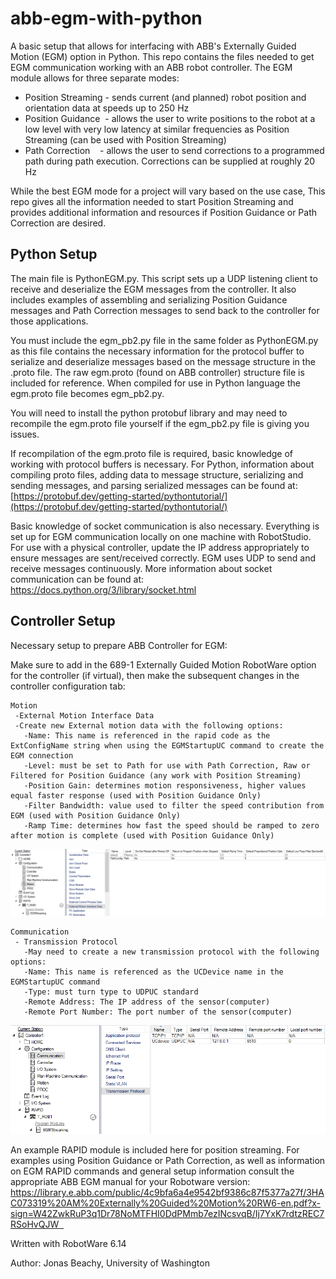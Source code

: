 # abb-egm-with-python
A basic setup that allows for interfacing with ABB's Externally Guided Motion (EGM) option in Python. This repo contains the files needed to get EGM communication working with an ABB robot controller. The EGM module allows for three separate modes:
* Position Streaming - sends current (and planned) robot position and orientation data at speeds up to 250 Hz 
* Position Guidance  - allows the user to write positions to the robot at a low level with very low latency at similar frequencies as Position Streaming (can be used with Position Streaming)
* Path Correction    - allows the user to send corrections to a programmed path during path execution. Corrections can be supplied at roughly 20 Hz

While the best EGM mode for a project will vary based on the use case, This repo gives all the information needed to start Position Streaming and provides additional information and resources if Position Guidance or Path Correction are desired. 

## Python Setup
The main file is PythonEGM.py. This script sets up a UDP listening client to receive and deserialize the EGM messages from the controller. It also includes examples of assembling and serializing Position Guidance messages and Path Correction messages to send back to the controller for those applications.

You must include the egm_pb2.py file in the same folder as PythonEGM.py as this file contains the necessary information for the protocol buffer to serialize and deserialize messages based on the message structure in the .proto file. The raw egm.proto (found on ABB controller) structure file is included for reference. When compiled for use in Python language the egm.proto file becomes egm_pb2.py.

You will need to install the python protobuf library and may need to recompile the egm.proto file yourself if the egm_pb2.py file is giving you issues.

If recompilation of the egm.proto file is required, basic knowledge of working with protocol buffers is necessary. For Python, information about compiling proto files, adding data to message structure, serializing and sending messages, and parsing serialized messages can be found at: [https://protobuf.dev/getting-started/pythontutorial/](https://protobuf.dev/getting-started/pythontutorial/)

Basic knowledge of socket communication is also necessary. Everything is set up for EGM communication locally on one machine with RobotStudio. For use with a physical controller, update the IP address appropriately to ensure messages are sent/received correctly. EGM uses UDP to send and receive messages continuously. More information about socket communication can be found at: https://docs.python.org/3/library/socket.html

## Controller Setup
Necessary setup to prepare ABB Controller for EGM:

Make sure to add in the 689-1 Externally Guided Motion RobotWare option for the controller (if virtual), then make the subsequent changes in the controller configuration tab:
```
Motion
 -External Motion Interface Data
 -Create new External motion data with the following options:
   -Name: This name is referenced in the rapid code as the ExtConfigName string when using the EGMStartupUC command to create the EGM connection
   -Level: must be set to Path for use with Path Correction, Raw or Filtered for Position Guidance (any work with Position Streaming)
   -Position Gain: determines motion responsiveness, higher values equal faster response (used with Position Guidance Only)
   -Filter Bandwidth: value used to filter the speed contribution from EGM (used with Position Guidance Only)
   -Ramp Time: determines how fast the speed should be ramped to zero after motion is complete (used with Position Guidance Only)            
```
![alt text](imgs/Config_Motion.png)

```  
Communication
 - Transmission Protocol
   -May need to create a new transmission protocol with the following options:
   -Name: This name is referenced as the UCDevice name in the EGMStartupUC command
   -Type: must turn type to UDPUC standard
   -Remote Address: The IP address of the sensor(computer)
   -Remote Port Number: The port number of the sensor(computer)
```
![alt text](imgs/Config_Coms.png)

An example RAPID module is included here for position streaming. For examples using Position Guidance or Path Correction, as well as information on EGM RAPID commands and general setup information consult the appropriate ABB EGM manual for your Robotware version: [https://library.e.abb.com/public/4c9bfa6a4e9542bf9386c87f5377a27f/3HAC073319%20AM%20Externally%20Guided%20Motion%20RW6-en.pdf?x-sign=W42ZwkRuP3q1Dr78NoMTFHI0DdPMmb7ezINcsvqB/Ij7YxK7rdtzREC7RSoHvQJW  ](https://library.abb.com/r?dkg=dkg_instructions%20and%20manuals&q=EGM)

Written with RobotWare 6.14


Author: Jonas Beachy, University of Washington
